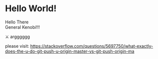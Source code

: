 # Hello World!

Hello There  
General Kenobi!!!

⚔️ argggggg  



please visit: https://stackoverflow.com/questions/5697750/what-exactly-does-the-u-do-git-push-u-origin-master-vs-git-push-origin-ma
